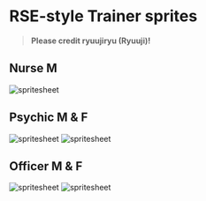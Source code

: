 # RSE-style Trainer sprites

> **Please credit ryuujiryu (Ryuuji)!**

## Nurse M

![spritesheet](./Nurse.png)

## Psychic M & F

![spritesheet](./PsychicM.png) ![spritesheet](./PsychicF.png)

## Officer M & F

![spritesheet](./officer_f.png) ![spritesheet](./officer_m.png)